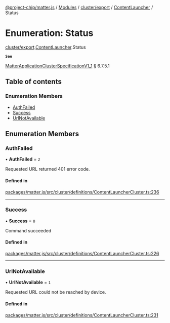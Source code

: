 [@project-chip/matter.js](../README.md) / [Modules](../modules.md) / [cluster/export](../modules/cluster_export.md) / [ContentLauncher](../modules/cluster_export.ContentLauncher.md) / Status

# Enumeration: Status

[cluster/export](../modules/cluster_export.md).[ContentLauncher](../modules/cluster_export.ContentLauncher.md).Status

**`See`**

[MatterApplicationClusterSpecificationV1_1](../interfaces/spec_export.MatterApplicationClusterSpecificationV1_1.md) § 6.7.5.1

## Table of contents

### Enumeration Members

- [AuthFailed](cluster_export.ContentLauncher.Status.md#authfailed)
- [Success](cluster_export.ContentLauncher.Status.md#success)
- [UrlNotAvailable](cluster_export.ContentLauncher.Status.md#urlnotavailable)

## Enumeration Members

### AuthFailed

• **AuthFailed** = ``2``

Requested URL returned 401 error code.

#### Defined in

[packages/matter.js/src/cluster/definitions/ContentLauncherCluster.ts:236](https://github.com/project-chip/matter.js/blob/16d5b0d/packages/matter.js/src/cluster/definitions/ContentLauncherCluster.ts#L236)

___

### Success

• **Success** = ``0``

Command succeeded

#### Defined in

[packages/matter.js/src/cluster/definitions/ContentLauncherCluster.ts:226](https://github.com/project-chip/matter.js/blob/16d5b0d/packages/matter.js/src/cluster/definitions/ContentLauncherCluster.ts#L226)

___

### UrlNotAvailable

• **UrlNotAvailable** = ``1``

Requested URL could not be reached by device.

#### Defined in

[packages/matter.js/src/cluster/definitions/ContentLauncherCluster.ts:231](https://github.com/project-chip/matter.js/blob/16d5b0d/packages/matter.js/src/cluster/definitions/ContentLauncherCluster.ts#L231)
